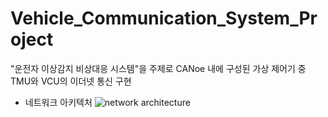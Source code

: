 # Vehicle_Communication_System_Project
"운전자 이상감지 비상대응 시스템"을 주제로 CANoe 내에 구성된 가상 제어기 중 TMU와 VCU의 이더넷 통신 구현

- 네트워크 아키텍처
![network architecture](https://github.com/user-attachments/assets/c3fc8c66-3388-4fea-853e-2ca301958c53)
